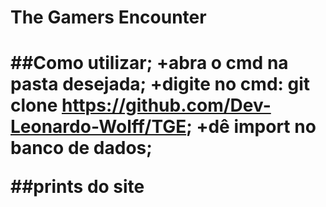 <h1>The Gamers Encounter<h1>

##Como utilizar;
+abra o cmd na pasta desejada;
+digite no cmd: git clone https://github.com/Dev-Leonardo-Wolff/TGE;
+dê import no banco de dados;

##prints do site
  
